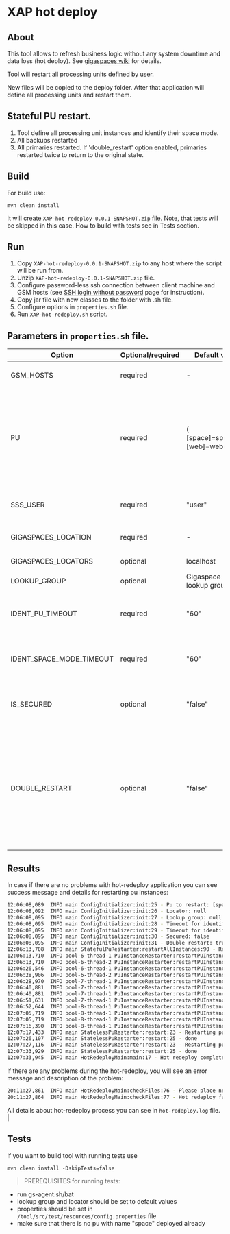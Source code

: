 XAP hot deploy
===

About
---
This tool allows to refresh business logic without any system downtime and data loss (hot deploy).
See [gigaspaces wiki] for details.

Tool will restart all processing units defined by user.

New files will be copied to the deploy folder. After that application will define all processing units and restart them.

Stateful PU restart.
---
1. Tool define all processing unit instances and identify their space mode.
2. All backups restarted
3. All primaries restarted. If 'double_restart' option enabled, primaries restarted twice to return to the original state.

Build
---
For build use:

    mvn clean install 
    
It will create `XAP-hot-redeploy-0.0.1-SNAPSHOT.zip` file.
Note, that tests will be skipped in this case. How to build with tests see in Tests section.


Run
---

1. Copy `XAP-hot-redeploy-0.0.1-SNAPSHOT.zip` to any host where the script will be run from. 
2. Unzip `XAP-hot-redeploy-0.0.1-SNAPSHOT.zip` file.
3. Configure password-less ssh connection between client machine and GSM hosts (see [SSH login without password] page for instruction).
4. Copy jar file with new classes to the folder with .sh file.
5. Configure options in `properties.sh` file.
6. Run `XAP-hot-redeploy.sh` script.

Parameters in `properties.sh` file.
---

| Option                   | Optional/required | Default value                        | Description                                                                                                                         |
|--------------------------|-------------------|--------------------------------------|-------------------------------------------------------------------------------------------------------------------------------------|
| GSM_HOSTS                | required          | -                                    | Hosts on which GSM are located.                                                                                                     |
| PU                       | required          | ( [space]=space.jar, [web]=web.war ) | Map with key value pairs, where key is processing unit name, value is name of file with new classes.                                |
| SSS_USER                 | required          | "user"                               | Name of user on remote machine.                                                                                                     |
| GIGASPACES_LOCATION      | required          | -                                    | Path to gigaspaces directory.                                                                                                       |
| GIGASPACES_LOCATORS      | optional          | localhost                            | Gigaspaces locator.                                                                                                                 |
| LOOKUP_GROUP             | optional          | Gigaspace default lookup group       | Lookup group                                                                                                                        |
| IDENT_PU_TIMEOUT         | required          | "60"                                 | Timeout to identify processing unit (in seconds).                                                                                   |
| IDENT_SPACE_MODE_TIMEOUT | required          | "60"                                 | Timeout to identify space mode (in seconds).                                                                                        |
| IS_SECURED               | optional          | "false"                              | Set this parameter "true" if space is secured.                                                                                      |
| DOUBLE_RESTART           | optional          | "false"                              | Set "true" if all instances should be placed in "original" vm after redeploy. When set to "true" primary instances restarted twice. |

Results
---
In case if there are no problems with hot-redeploy application you can see success message and details for restarting pu instances: 
```sh
12:06:08,089  INFO main ConfigInitializer:init:25 - Pu to restart: [space, cinema, mirror]
12:06:08,092  INFO main ConfigInitializer:init:26 - Locator: null
12:06:08,095  INFO main ConfigInitializer:init:27 - Lookup group: null
12:06:08,095  INFO main ConfigInitializer:init:28 - Timeout for identify pu: 100
12:06:08,095  INFO main ConfigInitializer:init:29 - Timeout for identify space mode: 100
12:06:08,095  INFO main ConfigInitializer:init:30 - Secured: false
12:06:08,095  INFO main ConfigInitializer:init:31 - Double restart: true
12:06:13,708  INFO main StatefulPuRestarter:restartAllInstances:90 - Restarting pu space with type STATEFUL
12:06:13,710  INFO pool-6-thread-1 PuInstanceRestarter:restartPUInstance:32 - restarting instance 1 on 127.0.0.1[127.0.0.1] GSC PID:7260 mode:backup...
12:06:13,710  INFO pool-6-thread-2 PuInstanceRestarter:restartPUInstance:32 - restarting instance 2 on 127.0.0.1[127.0.0.1] GSC PID:11464 mode:backup...
12:06:26,546  INFO pool-6-thread-1 PuInstanceRestarter:restartPUInstance:39 - done
12:06:28,906  INFO pool-6-thread-2 PuInstanceRestarter:restartPUInstance:39 - done
12:06:28,970  INFO pool-7-thread-1 PuInstanceRestarter:restartPUInstance:32 - restarting instance 2 on 127.0.0.1[127.0.0.1] GSC PID:7260 mode:primary...
12:06:40,881  INFO pool-7-thread-1 PuInstanceRestarter:restartPUInstance:39 - done
12:06:40,881  INFO pool-7-thread-1 PuInstanceRestarter:restartPUInstance:32 - restarting instance 1 on 127.0.0.1[127.0.0.1] GSC PID:11464 mode:primary...
12:06:51,631  INFO pool-7-thread-1 PuInstanceRestarter:restartPUInstance:39 - done
12:06:52,644  INFO pool-8-thread-1 PuInstanceRestarter:restartPUInstance:32 - restarting instance 1 on 127.0.0.1[127.0.0.1] GSC PID:7260 mode:primary...
12:07:05,719  INFO pool-8-thread-1 PuInstanceRestarter:restartPUInstance:39 - done
12:07:05,719  INFO pool-8-thread-1 PuInstanceRestarter:restartPUInstance:32 - restarting instance 2 on 127.0.0.1[127.0.0.1] GSC PID:11464 mode:primary...
12:07:16,390  INFO pool-8-thread-1 PuInstanceRestarter:restartPUInstance:39 - done
12:07:17,433  INFO main StatelessPuRestarter:restart:23 - Restarting pu cinema with type WEB
12:07:26,107  INFO main StatelessPuRestarter:restart:25 - done
12:07:27,116  INFO main StatelessPuRestarter:restart:23 - Restarting pu mirror with type MIRROR
12:07:33,929  INFO main StatelessPuRestarter:restart:25 - done
12:07:33,945  INFO main HotRedeployMain:main:17 - Hot redeploy completed successfully
```

If there are any problems during the hot-redeploy, you will see an error message and description of the problem:
```sh
20:11:27,861  INFO main HotRedeployMain:checkFiles:76 - Please place new files on all GSM machines and try again.
20:11:27,864  INFO main HotRedeployMain:checkFiles:77 - Hot redeploy failed
```

All details about hot-redeploy process you can see in `hot-redeploy.log` file.       |

Tests
---

If you want to build tool with running tests use 
```
mvn clean install -DskipTests=false
```
>PREREQUISITES for running tests:

 * run gs-agent.sh/bat
 * lookup group and locator should be set to default values
 * properties should be set in `/tool/src/test/resources/config.properties` file
 * make sure that there is no pu with name "space" deployed already

[gigaspaces wiki]:http://wiki.gigaspaces.com/wiki/display/XAP96/Deploying+onto+the+Service+Grid#DeployingontotheServiceGrid-HotDeploy
[SSH login without password]:http://www.linuxproblem.org/art_9.html
